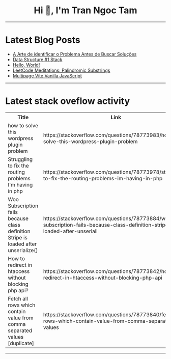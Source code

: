 <h1 align="center">Hi 👋, I'm Tran Ngoc Tam</h1>

---

# Latest Blog Posts 
<!-- BLOG-POST-LIST:START -->
- [A Arte de identificar o Problema Antes de Buscar Soluções](https://dev.to/viquitor/a-arte-de-focar-no-problema-antes-de-buscar-solucoes-dlh)
- [Data Structure #1 Stack](https://dev.to/elijah57/data-structure-1-stack-31e4)
- [Hello, World!](https://dev.to/isaacdyor/hello-world-2kk5)
- [LeetCode Meditations: Palindromic Substrings](https://dev.to/rivea0/leetcode-meditations-palindromic-substrings-21c3)
- [Multipage Vite Vanilla JavaScript](https://dev.to/mochamadboval/multipage-vite-vanilla-javascript-3i0l)
<!-- BLOG-POST-LIST:END -->

---

# Latest stack oveflow activity
<table>
  <tr><th>Title</th><th>Link</th></tr>
  <!-- STACKOVERFLOW:START --><tr><td>how to solve this wordpress plugin problem</td><td>https://stackoverflow.com/questions/78773983/how-to-solve-this-wordpress-plugin-problem</td></tr><tr><td>Struggling to fix the routing problems I&#39;m having in php</td><td>https://stackoverflow.com/questions/78773978/struggling-to-fix-the-routing-problems-im-having-in-php</td></tr><tr><td>Woo Subscription fails because class definition Stripe is loaded after unserialize&lpar;&rpar;</td><td>https://stackoverflow.com/questions/78773884/woo-subscription-fails-because-class-definition-stripe-is-loaded-after-unseriali</td></tr><tr><td>How to redirect in htaccess without blocking php api?</td><td>https://stackoverflow.com/questions/78773842/how-to-redirect-in-htaccess-without-blocking-php-api</td></tr><tr><td>Fetch all rows which contain value from comma separated values [duplicate]</td><td>https://stackoverflow.com/questions/78773840/fetch-all-rows-which-contain-value-from-comma-separated-values</td></tr><!-- STACKOVERFLOW:END -->
</table>

---



